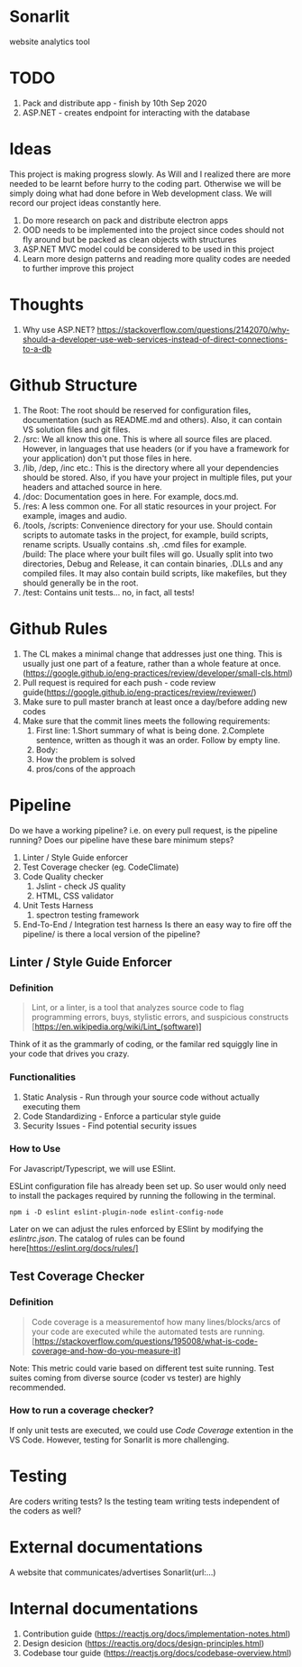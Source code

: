# Sonarlit
website analytics tool 

# TODO 
1. Pack and distribute app - finish by 10th Sep 2020
2. ASP.NET - creates endpoint for interacting with the database 


# Ideas
This project is making progress slowly. As Will and I realized there are more needed to be learnt before hurry to the coding part. 
Otherwise we will be simply doing what had done before in Web development class. 
We will record our project ideas constantly here. 
1. Do more research on pack and distribute electron apps
2. OOD needs to be implemented into the project since codes should not fly around but be packed as clean objects with structures
3. ASP.NET MVC model could be considered to be used in this project
4. Learn more design patterns and reading more quality codes are needed to further improve this project

# Thoughts
1. Why use ASP.NET? 
https://stackoverflow.com/questions/2142070/why-should-a-developer-use-web-services-instead-of-direct-connections-to-a-db


# Github Structure
1. The Root: The root should be reserved for configuration files, documentation (such as README.md and others). Also, it can contain VS solution files and git files.  
2. /src: We all know this one. This is where all source files are placed. However, in languages that use headers (or if you have a framework for your application) don't put those files in here.  
3. /lib, /dep, /inc etc.: This is the directory where all your dependencies should be stored. Also, if you have your project in multiple files, put your headers and attached source in here.  
4. /doc: Documentation goes in here. For example, docs.md.  
5. /res: A less common one. For all static resources in your project. For example, images and audio.  
6. /tools, /scripts: Convenience directory for your use. Should contain scripts to automate tasks in the project, for example, build scripts, rename scripts. Usually contains .sh, .cmd files for example.  
/build: The place where your built files will go. Usually split into two directories, Debug and Release, it can contain binaries, .DLLs and any compiled files. It may also contain build scripts, like makefiles, but they should generally be in the root.  
7. /test: Contains unit tests... no, in fact, all tests!  

# Github Rules
1. The CL makes a minimal change that addresses just one thing. This is usually just one part of a feature, rather than a whole feature at once.(https://google.github.io/eng-practices/review/developer/small-cls.html)
2. Pull request is required for each push - code review guide(https://google.github.io/eng-practices/review/reviewer/)
3. Make sure to pull master branch at least once a day/before adding new codes
4. Make sure that the commit lines meets the following requirements:
   1. First line:
    1.Short summary of what is being done.
    2.Complete sentence, written as though it was an order.
      Follow by empty line.
   2. Body: 
    1. How the problem is solved
    2. pros/cons of the approach
    
# Pipeline
Do we have a working pipeline? i.e. on every pull request, is the pipeline running?
Does our pipeline have these bare minimum steps?
1. Linter / Style Guide enforcer
2. Test Coverage checker (eg. CodeClimate)
3. Code Quality checker
      1. Jslint - check JS quality
      2. HTML, CSS validator
4. Unit Tests Harness
      1. spectron testing framework
5. End-To-End / Integration test harness
Is there an easy way to fire off the pipeline/ is there a local version of the pipeline?

## Linter / Style Guide Enforcer

### Definition 

> Lint, or a linter, is a tool that analyzes source code to flag programming errors, buys, stylistic errors, and suspicious constructs
[https://en.wikipedia.org/wiki/Lint_(software)]

Think of it as the grammarly of coding, or the familar red squiggly line in your code that drives you crazy.  

### Functionalities

1. Static Analysis - Run through your source code without actually executing them
2. Code Standardizing - Enforce a particular style guide
3. Security Issues - Find potential security issues

### How to Use

For Javascript/Typescript, we will use ESlint.  

ESLint configuration file has already been set up. So user would only need to install the packages required by running the following in the terminal.  

```
npm i -D eslint eslint-plugin-node eslint-config-node
```

Later on we can adjust the rules enforced by ESlint by modifying the *eslintrc.json*. The catalog of rules can be found here[https://eslint.org/docs/rules/]

## Test Coverage Checker

### Definition

> Code coverage is a measurementof how many lines/blocks/arcs of your code are executed while the automated tests are running.
[https://stackoverflow.com/questions/195008/what-is-code-coverage-and-how-do-you-measure-it]

Note: This metric could varie based on different test suite running. Test suites coming from diverse source (coder vs tester) are highly recommended. 

### How to run a coverage checker?

If only unit tests are executed, we could use *Code Coverage* extention in the VS Code. However, testing for Sonarlit is more challenging. 

# Testing
Are coders writing tests?
Is the testing team writing tests independent of the coders as well?

# External documentations
A website that communicates/advertises Sonarlit(url:...)

# Internal documentations
1. Contribution guide (https://reactjs.org/docs/implementation-notes.html)
2. Design desicion (https://reactjs.org/docs/design-principles.html)
3. Codebase tour guide (https://reactjs.org/docs/codebase-overview.html)

